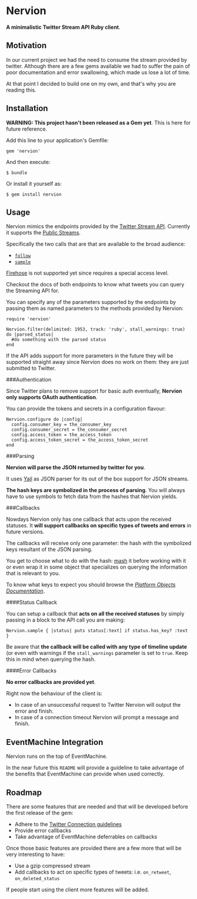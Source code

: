 # Nervion

**A minimalistic Twitter Stream API Ruby client**.


## Motivation

In our current project we had the need to consume the stream provided by twitter.
Although there are a few gems available we had to suffer the pain of poor
documentation and error swallowing, which made us lose a lot of time.

At that point I decided to build one on my own, and that's why you are reading
this.



## Installation

**WARNING: This project hasn't been released as a Gem yet**. This is here for
future reference.

Add this line to your application's Gemfile:

    gem 'nervion'

And then execute:

    $ bundle

Or install it yourself as:

    $ gem install nervion



## Usage

Nervion mimics the endpoints provided by the
[Twitter Stream API](https://dev.twitter.com/docs/streaming-apis).
Currently it supports the
[Public Streams](https://dev.twitter.com/docs/streaming-apis/streams/public).

Specifically the two calls that are that are available to the broad audience:

- [`follow`](https://dev.twitter.com/docs/api/1/post/statuses/filter)
- [`sample`](https://dev.twitter.com/docs/api/1/get/statuses/sample)

[Firehose](https://dev.twitter.com/docs/api/1/get/statuses/firehose)
is not supported yet since requires a special access level.

Checkout the docs of both endpoints to know what tweets you can query the
Streaming API for.

You can specify any of the parameters supported by the endpoints by passing them
as named parameters to the methods provided by Nervion:


    require 'nervion'

    Nervion.filter(delimited: 1953, track: 'ruby', stall_warnings: true) do |parsed_status|
      #do something with the parsed status
    end


If the API adds support for more parameters in the future they will be supported
straight away since Nervion does no work on them: they are just submitted to
Twitter.



###Authentication

Since Twitter plans to remove support for basic auth eventually, **Nervion only
supports OAuth authentication**.

You can provide the tokens and secrets in a configuration flavour:

    Nervion.configure do |config|
      config.consumer_key = the_consumer_key
      config.consumer_secret = the_consumer_secret
      config.access_token = the_access_token
      config.access_token_secret = the_access_token_secret
    end



###Parsing

**Nervion will parse the JSON returned by twitter for you**.

It uses [Yajl](https://github.com/brianmario/yajl-ruby)
as JSON parser for its out of the box support for JSON streams.

**The hash keys are symbolized in the process of parsing**. You will always have
to use symbols to fetch data from the hashes that Nervion yields.



###Callbacks

Nowdays Nervion only has one callback that acts upon the received statuses. It
**will support callbacks on specific types of tweets and errors** in future
versions.

The callbacks will receive only one parameter: the hash with the symbolized keys
resultant of the JSON parsing.

You get to choose what to do with the hash:
[mash](https://github.com/intridea/hashie) it before working with it or even
wrap it in some object that specializes on querying the information that is
relevant to you.

To know what keys to expect you should browse the
[*Platform Objects Documentation*](https://dev.twitter.com/docs/platform-objects/tweets).

####Status Callback

You can setup a callback that **acts on all the received statuses** by simply
passing in a block to the API call you are making:

    Nervion.sample { |status| puts status[:text] if status.has_key? :text }

Be aware that **the callback will be called with any type of timeline update**
(or even with warnings if the `stall_warnings` parameter is set to `true`. Keep
this in mind when querying the hash.

####Error Callbacks

**No error callbacks are provided yet**.

Right now the behaviour of the client is:

  - In case of an unsuccessful request to Twitter Nervion will output the error and finish.
  - In case of a connection timeout Nervion will prompt a message and finish.



## EventMachine Integration

Nervion runs on the top of EventMachine.

In the near future this `README` will provide a guideline to take advantage of
the benefits that EventMachine can provide when used correctly.



## Roadmap

There are some features that are needed and that will be developed before the first
release of the gem:

  - Adhere to the
  [Twitter Connection guidelines](https://dev.twitter.com/docs/streaming-api/concepts#connecting)
  - Provide error callbacks
  - Take advantage of EventMachine deferrables on callbacks

Once those basic features are provided there are a few more that will be very
interesting to have:

  - Use a gzip compressed stream
  - Add callbacks to act on specific types of tweets: i.e. `on_retweet`,
  `on_deleted_status`

If people start using the client more features will be added.
